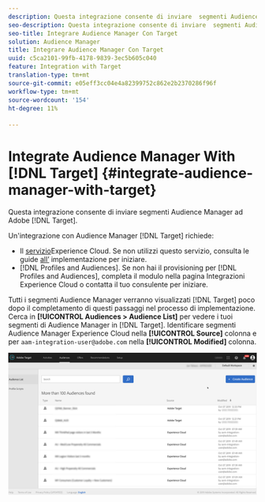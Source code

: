 ```yaml
---
description: Questa integrazione consente di inviare  segmenti Audience Manager ad Target.
seo-description: Questa integrazione consente di inviare  segmenti Audience Manager ad Target.
seo-title: Integrare Audience Manager Con Target
solution: Audience Manager
title: Integrare Audience Manager Con Target
uuid: c5ca2101-99fb-4178-9839-3ec5b605c040
feature: Integration with Target
translation-type: tm+mt
source-git-commit: e05eff3cc04e4a82399752c862e2b2370286f96f
workflow-type: tm+mt
source-wordcount: '154'
ht-degree: 11%

---
```



# Integrate Audience Manager With [!DNL Target] {#integrate-audience-manager-with-target}

Questa integrazione consente di inviare  segmenti Audience Manager ad Adobe [!DNL Target].

Un&#39;integrazione con  Audience Manager [!DNL Target] richiede:

* Il [servizio](https://docs.adobe.com/content/help/it-IT/id-service/using/home.html)Experience Cloud. Se non utilizzi questo servizio, consulta le guide [all’](https://docs.adobe.com/content/help/en/id-service/using/implementation/implementation-guides.html) implementazione per iniziare.
* [!DNL Profiles and Audiences]. Se non hai il provisioning per [!DNL Profiles and Audiences], completa il modulo nella pagina [](https://adobe.allegiancetech.com/cgi-bin/qwebcorporate.dll?idx=X8SVES) Integrazioni Experience Cloud o contatta il tuo consulente per iniziare.

Tutti i segmenti Audience Manager  verranno visualizzati [!DNL Target] poco dopo il completamento di questi passaggi nel processo di implementazione. Cerca in **[!UICONTROL Audiences > Audience List]** per vedere i tuoi segmenti di Audience Manager  in [!DNL Target]. Identificare  segmenti Audience Manager  Experience Cloud nella **[!UICONTROL Source]** colonna e per `aam-integration-user@adobe.com` nella **[!UICONTROL Modified]** colonna.

![](../assets/target.png)